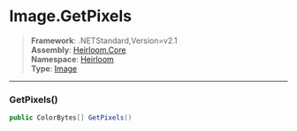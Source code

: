 # Image.GetPixels

> **Framework**: .NETStandard,Version=v2.1  
> **Assembly**: [Heirloom.Core][0]  
> **Namespace**: [Heirloom][0]  
> **Type**: [Image][1]  

--------------------------------------------------------------------------------

### GetPixels()

```cs
public ColorBytes[] GetPixels()
```

[0]: ../Heirloom.Core.md
[1]: Heirloom.Image.md

